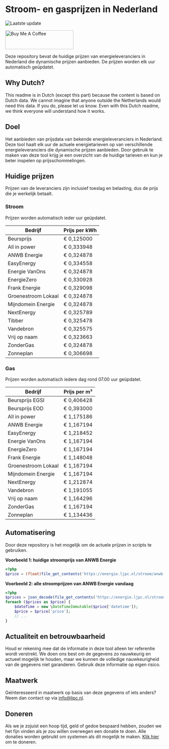 # Stroom- en gasprijzen in Nederland

![Laatste update](https://img.shields.io/badge/laatste%20update-2023--04--20%2022%3A00%20CET-brightgreen)

<a href="https://www.buymeacoffee.com/Lars-" target="_blank"><img src="https://cdn.buymeacoffee.com/buttons/v2/default-orange.png" alt="Buy Me A Coffee" height="60" style="height: 60px !important;width: 217px !important;" ></a>

Deze repository bevat de huidige prijzen van energieleveranciers in Nederland die dynamische prijzen aanbieden. De prijzen worden elk uur automatisch geüpdatet.

## Why Dutch?

This readme is in Dutch (except this part) because the content is based on Dutch data. We cannot imagine that anyone outside the Netherlands would need this data. If you do, please let us know. Even with this Dutch readme, we think
everyone will understand how it works.

## Doel

Het aanbieden van prijsdata van bekende energieleveranciers in Nederland. Deze tool haalt elk uur de actuele energietarieven op van verschillende energieleveranciers die dynamische prijzen aanbieden. Door gebruik te maken van deze tool
krijg je een overzicht van de huidige tarieven en kun je beter inspelen op prijsschommelingen.

## Huidige prijzen

Prijzen van de leveranciers zijn inclusief toeslag en belasting, dus de prijs die je werkelijk betaalt.

### Stroom

Prijzen worden automatisch ieder uur geüpdatet.

 Bedrijf | Prijs per kWh 
---------|---------------
Beursprijs | € 0,125000
All in power | € 0,333948
ANWB Energie | € 0,324878
EasyEnergy | € 0,334558
Energie VanOns | € 0,324878
EnergieZero | € 0,330928
Frank Energie | € 0,329098
Groenestroom Lokaal | € 0,324878
Mijndomein Energie | € 0,324878
NextEnergy | € 0,325789
Tibber | € 0,325478
Vandebron | € 0,325575
Vrij op naam | € 0,323663
ZonderGas | € 0,324878
Zonneplan | € 0,306698


### Gas

Prijzen worden automatisch iedere dag rond 07.00 uur geüpdatet.

 Bedrijf | Prijs per m³ 
---------|--------------
Beursprijs EGSI | € 0,406428
Beursprijs EOD | € 0,393000
All in power | € 1,175186
ANWB Energie | € 1,167194
EasyEnergy | € 1,218452
Energie VanOns | € 1,167194
EnergieZero | € 1,167194
Frank Energie | € 1,148048
Groenestroom Lokaal | € 1,167194
Mijndomein Energie | € 1,167194
NextEnergy | € 1,212874
Vandebron | € 1,191055
Vrij op naam | € 1,164296
ZonderGas | € 1,167194
Zonneplan | € 1,134436


## Automatisering

Door deze repository is het mogelijk om de actuele prijzen in scripts te gebruiken.

**Voorbeeld 1: huidige stroomprijs van ANWB Energie**

```php
<?php
$price = (float)file_get_contents('https://energie.ljpc.nl/stroom/anwb-energie-nu.txt');

```

**Voorbeeld 2: alle stroomprijzen van ANWB Energie vandaag**

```php
<?php
$prices = json_decode(file_get_contents('https://energie.ljpc.nl/stroom/all-in-power-vandaag.json'),true);
foreach ($prices as $price) {
    $dateTime = new \DateTimeImmutable($price['datetime']);
    $price = $price['price'];
    // ...
}
```

## Actualiteit en betrouwbaarheid

Houd er rekening mee dat de informatie in deze tool alleen ter referentie wordt verstrekt. We doen ons best om de gegevens zo nauwkeurig en actueel mogelijk te houden, maar we kunnen de volledige nauwkeurigheid van de gegevens niet
garanderen. Gebruik deze informatie op eigen risico.

## Maatwerk

Geïnteresseerd in maatwerk op basis van deze gegevens of iets anders? Neem dan contact op
via [info@ljpc.nl](mailto:info@ljpc.nl?subject=Energie%20prijzen).

## Doneren

Als we je zojuist een hoop tijd, geld of gedoe bespaard hebben, zouden we het fijn vinden als je zou willen overwegen een
donatie te doen. Alle donaties worden gebruikt om systemen als dit mogelijk te
maken. [Klik hier](https://www.buymeacoffee.com/Lars-) om te doneren.
